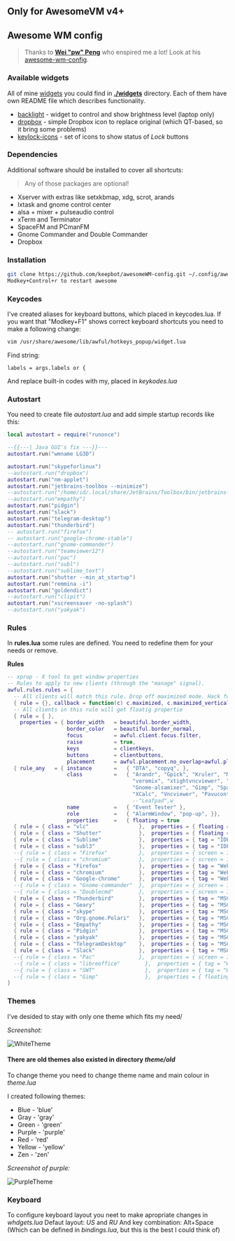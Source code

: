 ## Only for AwesomeVM v4+

## Awesome WM config
>Thanks to **[Wei "pw" Peng](https://github.com/pw4ever)** who enspired me a lot! Look at his [awesome-wm-config](https://github.com/pw4ever/awesome-wm-config).

### Available widgets
All of mine [widgets](/widgets) you could find in **[./widgets](/widgets)** directory. Each of them have own README file which describes functionality.
  - [backlight](/widgets/backlight) - widget to control and show brightness level (laptop only)
  - [dropbox](/widgets/dropbox) - simple Dropbox icon to replace original (which QT-based, so it bring some problems)
  - [keylock-icons](widgets/keylock-icons) - set of icons to show status of _Lock_ buttons

### Dependencies
Additional software should be installed to cover all shortcuts:
>Any of those packages are optional!

* Xserver with extras like setxkbmap, xdg, scrot, arands
* lxtask and gnome control center
* alsa + mixer + pulseaudio control
* xTerm and Terminator
* SpaceFM and PCmanFM
* Gnome Commander and Double Commander
* Dropbox

### Installation
```bash
git clone https://github.com/keepbot/awesomeWM-config.git ~/.config/awesome
Modkey+Control+r to restart awesome
```

### Keycodes
I've created aliases for keyboard buttons, which placed in keycodes.lua. 
If you want that "Modkey+F1" shows correct keyboard shortcuts you need to make a following change: 
```bash
vim /usr/share/awesome/lib/awful/hotkeys_popup/widget.lua
```
Find string: 
```
labels = args.labels or {
```
And replace built-in codes with my, placed in *keykodes.lua*

### Autostart

You need to create file *autostart.lua* and add simple startup records like this:
```lua
local autostart = require("runonce")

--{{---| Java GUI's fix ---}}---
autostart.run("wmname LG3D")

autostart.run("skypeforlinux")
--autostart.run("dropbox")
autostart.run("nm-applet")
autostart.run("jetbrains-toolbox --minimize")
--autostart.run("/home/id/.local/share/JetBrains/Toolbox/bin/jetbrains-toolbox --minimize")
--autostart.run"empathy")
autostart.run("pidgin")
autostart.run("slack")
autostart.run("telegram-desktop")
autostart.run("thunderbird")
-- autostart.run("firefox")
-- autostart.run("google-chrome-stable")
--autostart.run("gnome-commander")
--autostart.run("teamviewer12")
--autostart.run("pac")
--autostart.run("subl")
--autostart.run("sublime_text")
autostart.run("shutter --min_at_startup")
autostart.run("remmina -i")
autostart.run("goldendict")
--autostart.run("clipit")
autostart.run("xscreensaver -no-splash")
--autostart.run("yakyak")
```

### Rules

In **rules.lua** some rules are defined. You need to redefine them for your needs or remove.

**Rules**
```lua
-- xprop - X tool to get window properties
-- Rules to apply to new clients (through the "manage" signal).
awful.rules.rules = {
  -- All clients will match this rule. Drop off maximized mode. Hack for release maximised windows.
  { rule = {}, callback = function(c) c.maximized, c.maximized_vertical, c.maximized_horizontal = false, false, false end},
  -- All clients in this rule will get floatig propertie
  { rule = { },
    properties = { border_width   = beautiful.border_width,
                   border_color   = beautiful.border_normal,
                   focus          = awful.client.focus.filter,
                   raise          = true,
                   keys           = clientkeys,
                   buttons        = clientbuttons,
                   placement      = awful.placement.no_overlap+awful.placement.no_offscreen   }},
  { rule_any   = { instance       =   { "DTA", "copyq", },
                   class          =   { "Arandr", "Gpick", "Kruler", "MessageWin", "TeamViewer","Sxiv", "Wpa_gui", "pinentry",
                                        "veromix", "xtightvncviewer", "Xscreensaver-demo", "Lxtask", "Speedcrunch", "Gnome-calculator",
                                        "Gnome-alsamixer", "Gimp", "Spacefm", "Pcmanfm", "Gmrun", "Usbview", "Wine", "Gtklp", "VirtualBox",
                                        "XCalc", "Vncviewer", "Pavucontrol", "Cheese", "HP Device Manager - Setup"},
                                        --"Leafpad",w
                   name           =   { "Event Tester" },
                   role           =   { "AlarmWindow", "pop-up", }},
                   properties     =   { floating = true                                         }},
  { rule = { class = "vlc"                },  properties = { floating = true                    }},
  { rule = { class = "Shutter"            },  properties = { floating = true                    }},
  { rule = { class = "Sublime"            },  properties = { tag = "IDE"                        }},
  { rule = { class = "subl3"              },  properties = { tag = "IDE"                        }},
  --{ rule = { class = "Firefox"          },  properties = { screen = 1, tag = "Web"            }},
  --{ rule = { class = "chromium"         },  properties = { screen = 1, tag = "Web"            }},
  { rule = { class = "Firefox"            },  properties = { tag = "Web"                        }},
  { rule = { class = "chromium"           },  properties = { tag = "Web"                        }},
  { rule = { class = "Google-chrome"      },  properties = { tag = "Web"                        }},
  --{ rule = { class = "Gnome-commander"  },  properties = { screen = 1, tag = "Files"          }},
  --{ rule = { class = "Doublecmd"        },  properties = { screen = 1, tag = "Files"          }},
  { rule = { class = "Thunderbird"        },  properties = { tag = "MSG"                        }},
  { rule = { class = "Geary"              },  properties = { tag = "MSG"                        }},
  { rule = { class = "skype"              },  properties = { tag = "MSG"                        }},
  { rule = { class = "Org.gnome.Polari"   },  properties = { tag = "MSG"                        }},
  { rule = { class = "Empathy"            },  properties = { tag = "MSG"                        }},
  { rule = { class = "Pidgin"             },  properties = { tag = "MSG"                        }},
  { rule = { class = "yakyak"             },  properties = { tag = "MSG"                        }},
  { rule = { class = "TelegramDesktop"    },  properties = { tag = "MSG"                        }},
  { rule = { class = "Slack"              },  properties = { tag = "MSG"                        }}
  --{ rule = { class = "Pac"              },  properties = { screen = 1, tag = "PAC"            }},
  --{ rule = { class = "libreoffice"        },  properties = { tag = "Work"                       }}
  --{ rule = { class = "SWT"                },  properties = { tag = "Work"                       }}
  --{ rule = { class = "Gimp"               },  properties = { floating = true                    }}
}
```

### Themes
I've desided to stay with only one theme which fits my need/

*Screenshot:*

![WhiteTheme](screenshot/white.png)


#### There are old themes also existed in directory _theme/old_
To change theme you need to change theme name and main colour in *theme.lua*


I created following themes:
* Blue   - 'blue'
* Gray   - 'gray'
* Green  - 'green'
* Purple - 'purple'
* Red    - 'red'
* Yellow - 'yellow'
* Zen    - 'zen'

*Screenshot of purple:*

![PurpleTheme](screenshot/purple.png)

### Keyboard

To configure keyboard layout you neet to make apropriate changes in *whdgets.lua* 
Defaut layout: *US* and *RU*
And key combination: Alt+Space (Which can be defined in *bindings.lua*, but this is the best I could think of)

